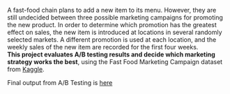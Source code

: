 A fast-food chain plans to add a new item to its menu. However, they are still undecided between three possible marketing campaigns for promoting the new product. In order to determine which promotion has the greatest effect on sales, the new item is introduced at locations in several randomly selected markets. A different promotion is used at each location, and the weekly sales of the new item are recorded for the first four weeks.   
**This project evaluates A/B testing results and decide which marketing strategy works the best**, using the Fast Food Marketing Campaign dataset from [Kaggle](https://www.kaggle.com/datasets/chebotinaa/fast-food-marketing-campaign-ab-test).  
  
Final output from A/B Testing is [here](https://docs.google.com/document/d/1kT7GqbW4PCZoK9MOVoj0PjdLfrj5hFZFpbxJH8gcmhA/edit?usp=sharing)
